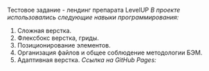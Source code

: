Тестовое задание - лендинг препарата LevelUP
*В проекте использовались следующие навыки программирования:*
1. Сложная верстка.
2. Флексбокс верстка, гриды.
3. Позиционирование элементов.
4. Организация файлов и общее соблюдение методологии БЭМ.
5. Адаптивная верстка.
*Ссылка на GitHub Pages:*
